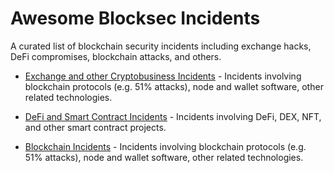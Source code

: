Awesome Blocksec Incidents
===========================

A curated list of blockchain security incidents including exchange hacks, DeFi compromises, blockchain attacks, and others.

* [Exchange and other Cryptobusiness Incidents](blockchain-incidents.md) - Incidents involving blockchain protocols (e.g. 51% attacks), node and wallet software, other related technologies.

* [DeFi and Smart Contract Incidents](defi-incidents.md) - Incidents involving DeFi, DEX, NFT, and other smart contract projects.

* [Blockchain Incidents](blockchain-incidents.md) - Incidents involving blockchain protocols (e.g. 51% attacks), node and wallet software, other related technologies.



